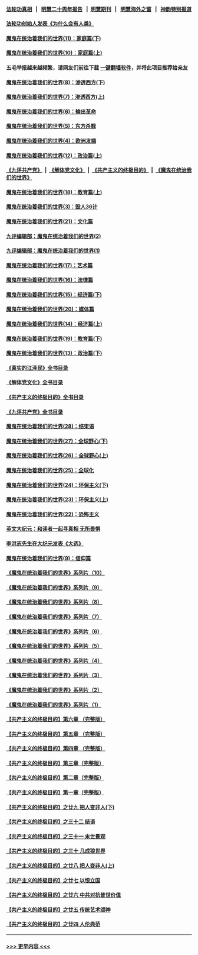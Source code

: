 #### [法轮功真相](https://github.com/gfw-breaker/truth/blob/master/README.md?t=0) &nbsp;&nbsp;|&nbsp;&nbsp; [明慧二十周年报告](https://github.com/gfw-breaker/mh-reports/blob/master/README.md?t=0) &nbsp;&nbsp;|&nbsp;&nbsp;[明慧期刊](https://github.com/gfw-breaker/mh-qikan) &nbsp;&nbsp;|&nbsp;&nbsp; [明慧海外之窗](https://github.com/gfw-breaker/mh-news/blob/master/README.md?t=0) &nbsp;&nbsp;|&nbsp;&nbsp; [神韵特别报道](https://github.com/gfw-breaker/mh-news/blob/master/shenyun.md?t=0)
#### [法轮功创始人发表《为什么会有人类》](../pages/nsc422/n13912117.md?t=03010943) 
#### [魔鬼在统治着我们的世界(11)：家庭篇(下)](../pages/nsc422/n10440961.md?t=03010943) 
#### [魔鬼在统治着我们的世界(10)：家庭篇(上)](../pages/nsc422/n10435448.md?t=03010943) 
#### 五毛举报越来越频繁，请网友们前往下载 [一键翻墙软件](https://github.com/gfw-breaker/ssr-accounts)，并将此项目推荐给亲友
#### [魔鬼在统治着我们的世界(8)：渗透西方(下)](../pages/nsc422/n10429603.md?t=03010943) 
#### [魔鬼在统治着我们的世界(7)：渗透西方(上)](../pages/nsc422/n10426013.md?t=03010943) 
#### [魔鬼在统治着我们的世界(6)：输出革命](../pages/nsc422/n10421536.md?t=03010943) 
#### [魔鬼在统治着我们的世界(5)：东方杀戮](../pages/nsc422/n10417707.md?t=03010943) 
#### [魔鬼在统治着我们的世界(4)：欧洲发端](../pages/nsc422/n10414890.md?t=03010943) 
#### [魔鬼在统治着我们的世界(12)：政治篇(上)](../pages/nsc422/n10444576.md?t=03010943) 
#### [《九评共产党》](https://github.com/begood0513/9ping.md/blob/master/README.md) &nbsp;|&nbsp; [《解体党文化》](../../../../jtdwh.md/blob/master/README.md)  &nbsp;|&nbsp; [《共产主义的终极目的》](../../../../gczydzjmd.md/blob/master/README.md) &nbsp;|&nbsp; [《魔鬼在统治我们的世界》](../../../../mgztzwmdsj.md/blob/master/README.md) 
#### [魔鬼在统治着我们的世界(18)：教育篇(上)](../pages/nsc422/n10526970.md?t=03010943) 
#### [魔鬼在统治着我们的世界(3)：毁人36计](../pages/nsc422/n10411583.md?t=03010943) 
#### [魔鬼在统治着我们的世界(21)：文化篇](../pages/nsc422/n10597706.md?t=03010943) 
#### [九评编辑部：魔鬼在统治着我们的世界(2)](../pages/nsc422/n10410036.md?t=03010943) 
#### [九评编辑部：魔鬼在统治着我们的世界(1)](../pages/nsc422/n10406825.md?t=03010943) 
#### [魔鬼在统治着我们的世界(17)：艺术篇](../pages/nsc422/n10499093.md?t=03010943) 
#### [魔鬼在统治着我们的世界(16)：法律篇](../pages/nsc422/n10485969.md?t=03010943) 
#### [魔鬼在统治着我们的世界(15)：经济篇(下)](../pages/nsc422/n10469975.md?t=03010943) 
#### [魔鬼在统治着我们的世界(20)：媒体篇](../pages/nsc422/n10586579.md?t=03010943) 
#### [魔鬼在统治着我们的世界(14)：经济篇(上)](../pages/nsc422/n10457370.md?t=03010943) 
#### [魔鬼在统治着我们的世界(19)：教育篇(下)](../pages/nsc422/n10564808.md?t=03010943) 
#### [魔鬼在统治着我们的世界(13)：政治篇(下)](../pages/nsc422/n10448270.md?t=03010943) 
#### [《真实的江泽民》全书目录](../pages/nsc422/n13721399.md?t=03010943) 
#### [《解体党文化》全书目录](../pages/nsc422/n13721157.md?t=03010943) 
#### [《共产主义的终极目的》全书目录](../pages/nsc422/n13721048.md?t=03010943) 
#### [《九评共产党》全书目录](../pages/nsc422/n13708085.md?t=03010943) 
#### [魔鬼在统治着我们的世界(28)：结束语](../pages/nsc422/n10936246.md?t=03010943) 
#### [魔鬼在统治着我们的世界(27)：全球野心(下)](../pages/nsc422/n10928319.md?t=03010943) 
#### [魔鬼在统治着我们的世界(26)：全球野心(上)](../pages/nsc422/n10900318.md?t=03010943) 
#### [魔鬼在统治着我们的世界(25)：全球化](../pages/nsc422/n10788205.md?t=03010943) 
#### [魔鬼在统治着我们的世界(24)：环保主义(下)](../pages/nsc422/n10695307.md?t=03010943) 
#### [魔鬼在统治着我们的世界(23)：环保主义(上)](../pages/nsc422/n10688613.md?t=03010943) 
#### [魔鬼在统治着我们的世界(22)：恐怖主义](../pages/nsc422/n10614727.md?t=03010943) 
#### [英文大纪元：和读者一起寻真相 无所畏惧](../pages/nsc422/n12542027.md?t=03010943) 
#### [李洪志先生在大纪元发表《大选》](../pages/nsc422/n12534746.md?t=03010943) 
#### [魔鬼在统治着我们的世界(9)：信仰篇](../pages/nsc422/n10432159.md?t=03010943) 
#### [《魔鬼在统治着我们的世界》系列片（10）](../pages/nsc422/n12292670.md?t=03010943) 
#### [《魔鬼在统治着我们的世界》系列片（9）](../pages/nsc422/n12290859.md?t=03010943) 
#### [《魔鬼在统治着我们的世界》系列片（8）](../pages/nsc422/n12287445.md?t=03010943) 
#### [《魔鬼在统治着我们的世界》系列片（7）](../pages/nsc422/n12283425.md?t=03010943) 
#### [《魔鬼在统治着我们的世界》系列片（6）](../pages/nsc422/n12282314.md?t=03010943) 
#### [《魔鬼在统治着我们的世界》系列片（5）](../pages/nsc422/n12281419.md?t=03010943) 
#### [《魔鬼在统治着我们的世界》系列片（4）](../pages/nsc422/n12274024.md?t=03010943) 
#### [《魔鬼在统治着我们的世界》系列片（3）](../pages/nsc422/n12271322.md?t=03010943) 
#### [《魔鬼在统治着我们的世界》系列片（2）](../pages/nsc422/n12269049.md?t=03010943) 
#### [《魔鬼在统治着我们的世界》系列片（1）](../pages/nsc422/n12267575.md?t=03010943) 
#### [【共产主义的终极目的】第六章 （完整版）](../pages/nsc422/n11428913.md?t=03010943) 
#### [【共产主义的终极目的】第五章 （完整版）](../pages/nsc422/n11428912.md?t=03010943) 
#### [【共产主义的终极目的】第四章 （完整版）](../pages/nsc422/n11428907.md?t=03010943) 
#### [【共产主义的终极目的】第三章（完整版）](../pages/nsc422/n11428848.md?t=03010943) 
#### [【共产主义的终极目的】第二章（完整版）](../pages/nsc422/n11428831.md?t=03010943) 
#### [【共产主义的终极目的】第一章（完整版）](../pages/nsc422/n11417651.md?t=03010943) 
#### [【共产主义的终极目的】之廿九 把人变非人(下)](../pages/nsc422/n11344140.md?t=03010943) 
#### [【共产主义的终极目的】之三十二 结语](../pages/nsc422/n11360535.md?t=03010943) 
#### [【共产主义的终极目的】之三十一 末世景观](../pages/nsc422/n11351129.md?t=03010943) 
#### [【共产主义的终极目的】之三十 几成狼世界](../pages/nsc422/n11348280.md?t=03010943) 
#### [【共产主义的终极目的】之廿八 把人变非人(上)](../pages/nsc422/n11340492.md?t=03010943) 
#### [【共产主义的终极目的】之廿七 以恨立国](../pages/nsc422/n11336944.md?t=03010943) 
#### [【共产主义的终极目的】之廿六 中共对抗普世价值](../pages/nsc422/n11324785.md?t=03010943) 
#### [【共产主义的终极目的】之廿五 传统艺术颂神](../pages/nsc422/n11296396.md?t=03010943) 
#### [【共产主义的终极目的】之廿四 人伦典范](../pages/nsc422/n11296397.md?t=03010943) 

----
#### [ >>> 更早内容 <<< ](../indexes/nsc422-earlier.md)
